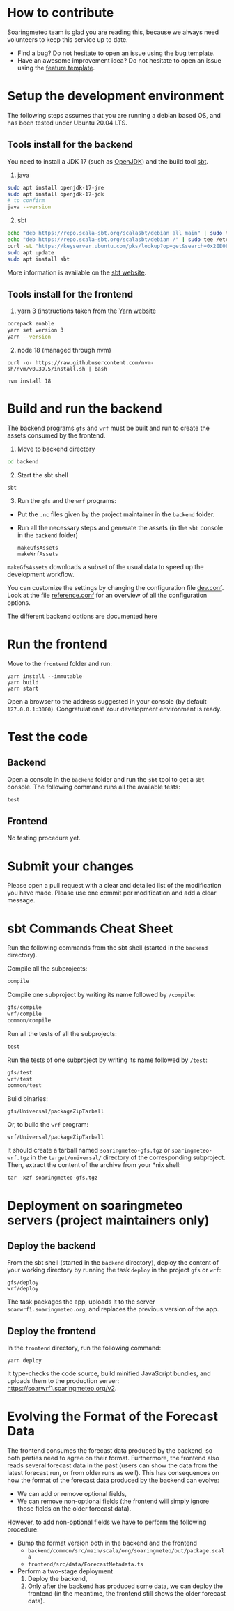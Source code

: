 # How to contribute

Soaringmeteo team is glad you are reading this, because we always need volunteers
to keep this service up to date.

* Find a bug? Do not hesitate to open an issue using the [bug template](../../issues/new?template=bug-report.md).
* Have an awesome improvement idea? Do not hesitate to open an issue using the [feature template](../../issues/new?template=feature_request.md).

# Setup the development environment

The following steps assumes that you are running a debian based OS, and has been tested under Ubuntu 20.04 LTS.

## Tools install for the  backend

You need to install a JDK 17 (such as [OpenJDK](https://openjdk.org/)) and the build tool [sbt](https://scala-sbt.org).

1. java

```bash
sudo apt install openjdk-17-jre
sudo apt install openjdk-17-jdk
# to confirm
java --version
```

2. sbt

```bash
echo "deb https://repo.scala-sbt.org/scalasbt/debian all main" | sudo tee /etc/apt/sources.list.d/sbt.list
echo "deb https://repo.scala-sbt.org/scalasbt/debian /" | sudo tee /etc/apt/sources.list.d/sbt_old.list
curl -sL "https://keyserver.ubuntu.com/pks/lookup?op=get&search=0x2EE0EA64E40A89B84B2DF73499E82A75642AC823" | sudo apt-key add
sudo apt update
sudo apt install sbt
```

More information is available on the [sbt website](https://scala-sbt.org).

## Tools install for the  frontend

1. yarn 3 (instructions taken from the [Yarn website](https://yarnpkg.com/getting-started/install)
```bash
corepack enable
yarn set version 3
yarn --version
```

2. node 18 (managed through  nvm)
```
curl -o- https://raw.githubusercontent.com/nvm-sh/nvm/v0.39.5/install.sh | bash

nvm install 18
```

# Build and run the backend

The backend programs `gfs` and `wrf` must be built and run to create the assets consumed by the frontend.

1. Move to backend directory 
```bash
cd backend
```
2. Start the sbt shell 
```
sbt
```

3. Run the `gfs` and the `wrf` programs:

  * Put the `.nc` files given by the project maintainer in the `backend` folder.
  
  * Run all the necessary steps and generate the assets (in the `sbt` console in the `backend` folder)

	```
	makeGfsAssets
	makeWrfAssets
	```
	
`makeGfsAssets` downloads a subset of the usual data to speed up the development workflow.

You can customize the settings by changing the configuration file [dev.conf](gfs/dev.conf). Look at the file [reference.conf](gfs/src/main/resources/reference.conf) for an overview of all the configuration options.

The different backend options are documented [here](backend/README.md)

# Run the frontend

Move to the  `frontend` folder and run:

```
yarn install --immutable
yarn build
yarn start
```

Open a browser to the address suggested in your console (by default `127.0.0.1:3000`).
Congratulations! Your development environment is ready.

# Test the code

## Backend

Open a console in the `backend` folder and run the `sbt` tool to get a `sbt` console.
The following command runs all the available tests:

~~~ sbt
test
~~~

## Frontend

No testing procedure yet.



# Submit your changes

Please open a pull request with a clear and detailed list of the modification you have made.
Please use one commit per modification and add a clear message.

# sbt Commands Cheat Sheet

Run the following commands from the sbt shell (started in the `backend` directory).

Compile all the subprojects:

~~~ sbt
compile
~~~

Compile one subproject by writing its name followed by `/compile`:

~~~ sbt
gfs/compile
wrf/compile
common/compile
~~~

Run all the tests of all the subprojects:

~~~ sbt
test
~~~

Run the tests of one subproject by writing its name followed by `/test`:

~~~ sbt
gfs/test
wrf/test
common/test
~~~

Build binaries:

~~~
gfs/Universal/packageZipTarball
~~~

Or, to build the `wrf` program:

~~~
wrf/Universal/packageZipTarball
~~~

It should create a tarball named `soaringmeteo-gfs.tgz` or `soaringmeteo-wrf.tgz` in the `target/universal/` directory of the corresponding subproject. Then, extract the content of the archive from your *nix shell:

~~~
tar -xzf soaringmeteo-gfs.tgz
~~~

# Deployment on soaringmeteo servers (project maintainers only)

## Deploy the backend

From the sbt shell (started in the `backend` directory), deploy the content of your working directory by running the task `deploy` in the project `gfs` or `wrf`:

~~~
gfs/deploy
wrf/deploy
~~~

The task packages the app, uploads it to the server `soarwrf1.soaringmeteo.org`, and replaces the previous version of the app.

## Deploy the frontend

In the `frontend` directory, run the following command:

~~~
yarn deploy
~~~

It type-checks the code source, build minified JavaScript bundles, and uploads them to the production server: https://soarwrf1.soaringmeteo.org/v2.

# Evolving the Format of the Forecast Data

The frontend consumes the forecast data produced by the backend, so both parties need to agree on their format.
Furthermore, the frontend also reads several forecast data in the past (users can show the data from the latest
forecast run, or from older runs as well). This has consequences on how the format of the forecast data produced
by the backend can evolve:

- We can add or remove optional fields,
- We can remove non-optional fields (the frontend will simply ignore those fields on the older forecast data).

However, to add non-optional fields we have to perform the following procedure:

- Bump the format version both in the backend and the frontend
	- `backend/common/src/main/scala/org/soaringmeteo/out/package.scala`
	- `frontend/src/data/ForecastMetadata.ts`
- Perform a two-stage deployment
	1. Deploy the backend,
	2. Only after the backend has produced some data, we can deploy the frontend (in the meantime, the frontend
	   still shows the older forecast data).
